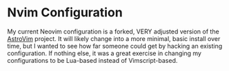 # Nvim Configuration

My current Neovim configuration is a forked, VERY adjusted version of the [AstroVim](https://github.com/kabinspace/AstroVim) project. It will likely change into a more minimal, basic install over time, but I wanted to see how far someone could get by hacking an existing configuration. If nothing else, it was a great exercise in changing my configurations to be Lua-based instead of Vimscript-based.
